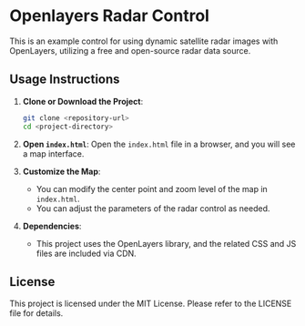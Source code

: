 # Openlayers Radar Control

This is an example control for using dynamic satellite radar images with OpenLayers, utilizing a free and open-source radar data source.

## Usage Instructions

1. **Clone or Download the Project**:

   ```bash
   git clone <repository-url>
   cd <project-directory>
   ```

2. **Open `index.html`**:
   Open the `index.html` file in a browser, and you will see a map interface.

3. **Customize the Map**:

   - You can modify the center point and zoom level of the map in `index.html`.
   - You can adjust the parameters of the radar control as needed.

4. **Dependencies**:
   - This project uses the OpenLayers library, and the related CSS and JS files are included via CDN.

## License

This project is licensed under the MIT License. Please refer to the LICENSE file for details.
